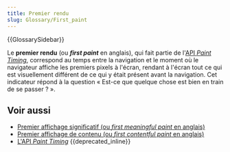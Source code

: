 ```yaml
---
title: Premier rendu
slug: Glossary/First_paint
---
```


{{GlossarySidebar}}

Le **premier rendu** (ou <i lang="en">**first paint**</i> en anglais), qui fait partie de l'[API <i lang="en">Paint Timing</i>](/fr/docs/Web/PerformancePaintTiming), correspond au temps entre la navigation et le moment où le navigateur affiche les premiers pixels à l'écran, rendant à l'écran tout ce qui est visuellement différent de ce qui y était présent avant la navigation. Cet indicateur répond à la question «&nbsp;Est-ce que quelque chose est bien en train de se passer&nbsp;?&nbsp;».

## Voir aussi

- [Premier affichage significatif (ou <i lang="en">first meaningful paint</i> en anglais)](/fr/docs/Glossary/first_meaningful_paint)
- [Premier affichage de contenu (ou <i lang="en">first contentful paint</i> en anglais)](/fr/docs/Glossary/First_contentful_paint)
- [L'API <i lang="en">Paint Timing</i>](/fr/docs/Web/PerformancePaintTiming) {{deprecated_inline}}

